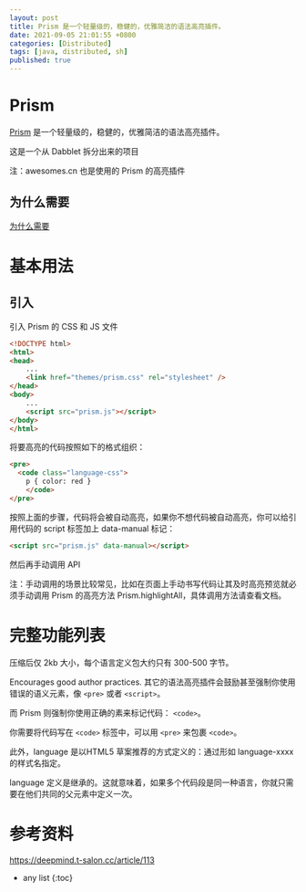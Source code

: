 ```yaml
---
layout: post
title: Prism 是一个轻量级的，稳健的，优雅简洁的语法高亮插件。
date: 2021-09-05 21:01:55 +0800
categories: [Distributed]
tags: [java, distributed, sh]
published: true
---
```


# Prism

[Prism](https://prismjs.com/) 是一个轻量级的，稳健的，优雅简洁的语法高亮插件。

这是一个从 Dabblet 拆分出来的项目

注：awesomes.cn 也是使用的 Prism 的高亮插件

## 为什么需要

[为什么需要](lea.verou.me/2012/07/introducing-prism-an-awesome-new-syntax-highlighter/#more-1841)

# 基本用法

## 引入

引入 Prism 的 CSS 和 JS 文件

```html
<!DOCTYPE html>
<html>
<head>
    ...
    <link href="themes/prism.css" rel="stylesheet" />
</head>
<body>
    ...
    <script src="prism.js"></script>
</body>
</html>
```

将要高亮的代码按照如下的格式组织：

```html
<pre>
  <code class="language-css">
    p { color: red }
    </code>
</pre>
```

按照上面的步骤，代码将会被自动高亮，如果你不想代码被自动高亮，你可以给引用代码的 script 标签加上 data-manual 标记：

```html
<script src="prism.js" data-manual></script>
```

然后再手动调用 API

注：手动调用的场景比较常见，比如在页面上手动书写代码让其及时高亮预览就必须手动调用 Prism 的高亮方法 Prism.highlightAll，具体调用方法请查看文档。

# 完整功能列表

压缩后仅 2kb 大小，每个语言定义包大约只有 300-500 字节。

Encourages good author practices. 其它的语法高亮插件会鼓励甚至强制你使用错误的语义元素，像 `<pre>` 或者 `<script>`。

而 Prism 则强制你使用正确的素来标记代码： `<code>`。

你需要将代码写在 `<code>` 标签中，可以用 `<pre>` 来包裹 `<code>`。

此外，language 是以HTML5 草案推荐的方式定义的：通过形如 language-xxxx 的样式名指定。

language 定义是继承的。这就意味着，如果多个代码段是同一种语言，你就只需要在他们共同的父元素中定义一次。

# 参考资料

https://deepmind.t-salon.cc/article/113

* any list
{:toc}